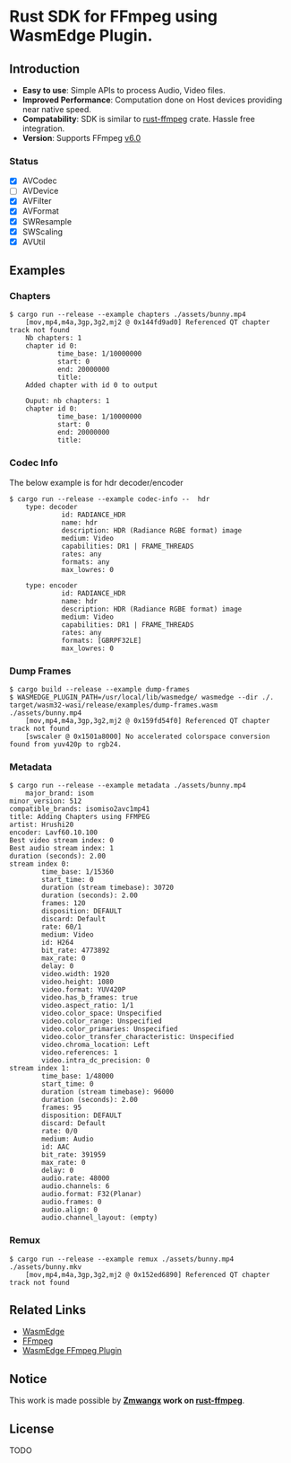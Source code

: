 # Rust SDK for FFmpeg using WasmEdge Plugin.

## Introduction

* **Easy to use**: Simple APIs to process Audio, Video files.
* **Improved Performance**: Computation done on Host devices providing near native speed.
* **Compatability**: SDK is similar to [rust-ffmpeg](https://github.com/zmwangx/rust-ffmpeg) crate. Hassle free integration.
* **Version**: Supports FFmpeg [v6.0](https://github.com/FFmpeg/FFmpeg/tree/release/6.0)

### Status
* [x] AVCodec 
* [ ] AVDevice 
* [x] AVFilter 
* [x] AVFormat 
* [x] SWResample
* [x] SWScaling
* [x] AVUtil 

## Examples

### Chapters
``` console
$ cargo run --release --example chapters ./assets/bunny.mp4 
    [mov,mp4,m4a,3gp,3g2,mj2 @ 0x144fd9ad0] Referenced QT chapter track not found
    Nb chapters: 1
    chapter id 0:
            time_base: 1/10000000
            start: 0
            end: 20000000
            title: 
    Added chapter with id 0 to output

    Ouput: nb chapters: 1
    chapter id 0:
            time_base: 1/10000000
            start: 0
            end: 20000000
            title: 
```

### Codec Info

The below example is for hdr decoder/encoder

```console
$ cargo run --release --example codec-info --  hdr
    type: decoder
             id: RADIANCE_HDR
             name: hdr
             description: HDR (Radiance RGBE format) image
             medium: Video
             capabilities: DR1 | FRAME_THREADS
             rates: any
             formats: any
             max_lowres: 0

    type: encoder
             id: RADIANCE_HDR
             name: hdr
             description: HDR (Radiance RGBE format) image
             medium: Video
             capabilities: DR1 | FRAME_THREADS
             rates: any
             formats: [GBRPF32LE]
             max_lowres: 0
```

### Dump Frames
``` console
$ cargo build --release --example dump-frames
$ WASMEDGE_PLUGIN_PATH=/usr/local/lib/wasmedge/ wasmedge --dir ./. target/wasm32-wasi/release/examples/dump-frames.wasm ./assets/bunny.mp4
    [mov,mp4,m4a,3gp,3g2,mj2 @ 0x159fd54f0] Referenced QT chapter track not found
    [swscaler @ 0x1501a8000] No accelerated colorspace conversion found from yuv420p to rgb24.

```

### Metadata
``` console
$ cargo run --release --example metadata ./assets/bunny.mp4
    major_brand: isom
minor_version: 512
compatible_brands: isomiso2avc1mp41
title: Adding Chapters using FFMPEG
artist: Hrushi20
encoder: Lavf60.10.100
Best video stream index: 0
Best audio stream index: 1
duration (seconds): 2.00
stream index 0:
        time_base: 1/15360
        start_time: 0
        duration (stream timebase): 30720
        duration (seconds): 2.00
        frames: 120
        disposition: DEFAULT
        discard: Default
        rate: 60/1
        medium: Video
        id: H264
        bit_rate: 4773892
        max_rate: 0
        delay: 0
        video.width: 1920
        video.height: 1080
        video.format: YUV420P
        video.has_b_frames: true
        video.aspect_ratio: 1/1
        video.color_space: Unspecified
        video.color_range: Unspecified
        video.color_primaries: Unspecified
        video.color_transfer_characteristic: Unspecified
        video.chroma_location: Left
        video.references: 1
        video.intra_dc_precision: 0
stream index 1:
        time_base: 1/48000
        start_time: 0
        duration (stream timebase): 96000
        duration (seconds): 2.00
        frames: 95
        disposition: DEFAULT
        discard: Default
        rate: 0/0
        medium: Audio
        id: AAC
        bit_rate: 391959
        max_rate: 0
        delay: 0
        audio.rate: 48000
        audio.channels: 6
        audio.format: F32(Planar)
        audio.frames: 0
        audio.align: 0
        audio.channel_layout: (empty)
```

### Remux 
```console
$ cargo run --release --example remux ./assets/bunny.mp4 ./assets/bunny.mkv
    [mov,mp4,m4a,3gp,3g2,mj2 @ 0x152ed6890] Referenced QT chapter track not found
```

## Related Links

- [WasmEdge](https://github.com/WasmEdge/WasmEdge)
- [FFmpeg](https://github.com/FFmpeg/FFmpeg)
- [WasmEdge FFmpeg Plugin]()

## Notice
This work is made possible by **[Zmwangx](https://github.com/zmwangx/rust-ffmpeg) work on [rust-ffmpeg](https://github.com/zmwangx/rust-ffmpeg)**.

## License
TODO
